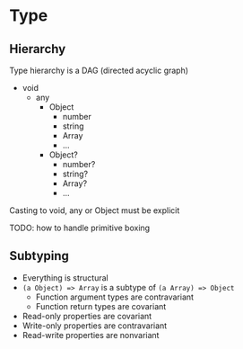 # Type

## Hierarchy

Type hierarchy is a DAG (directed acyclic graph)

* void
  * any
    * Object
      * number
      * string
      * Array
      * ...
    * Object?
      * number?
      * string?
      * Array?
      * ...

Casting to void, any or Object must be explicit

TODO: how to handle primitive boxing

## Subtyping

* Everything is structural
* `(a Object) => Array` is a subtype of `(a Array) => Object`
  * Function argument types are contravariant
  * Function return types are covariant
* Read-only properties are covariant
* Write-only properties are contravariant
* Read-write properties are nonvariant
